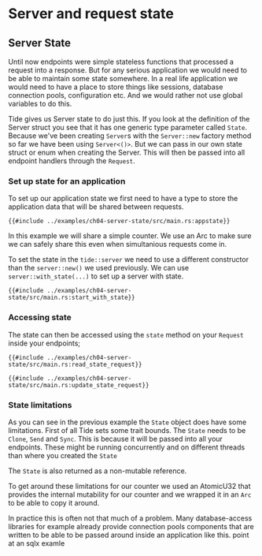 # Server and request state

## Server State
Until now endpoints were simple stateless functions that processed a request into a response. But for any serious application we would need to be able to maintain some state somewhere. In a real life application we would need to have a place to store things like sessions, database connection pools, configuration etc. And we would rather not use global variables to do this.

Tide gives us Server state to do just this. If you look at the definition of the Server struct you see that it has one generic type parameter called `State`. Because we've been creating `Server`s with the `Server::new` factory method so far we have been using `Server<()>`. But we can pass in our own state struct or enum when creating the Server. This will then be passed into all endpoint handlers through the `Request`.

### Set up state for an application
To set up our application state we first need to have a type to store the application data that will be shared between requests.
```rust,ignore
{{#include ../examples/ch04-server-state/src/main.rs:appstate}}
```
In this example we will share a simple counter. We use an Arc<AtomicU32> to make sure we can safely share this even when simultanious requests come in.

To set the state in the `tide::server` we need to use a different constructor than the `server::new()` we used previously. We can use `server::with_state(...)` to set up a server with state.
```rust,ignore
{{#include ../examples/ch04-server-state/src/main.rs:start_with_state}}
```

### Accessing state
The state can then be accessed using the `state` method on your `Request` inside your endpoints;
```rust,ignore
{{#include ../examples/ch04-server-state/src/main.rs:read_state_request}}
```

```rust,ignore
{{#include ../examples/ch04-server-state/src/main.rs:update_state_request}}
```

### State limitations
As you can see in the previous example the `State` object does have some limitations. First of all Tide sets some trait bounds. The `State` needs to be `Clone`, `Send` and `Sync`. This is because it will be passed into all your endpoints. These might be running concurrently and on different threads than where you created the `State`

The `State` is also returned as a non-mutable reference.

To get around these limitations for our counter we used an AtomicU32 that provides the internal mutability for our counter and we wrapped it in an `Arc` to be able to copy it around.

In practice this is often not that much of a problem. Many database-access libraries for example already provide connection pools components that are written to be able to be passed around inside an application like this. <TODO>point at an sqlx examle</TODO>